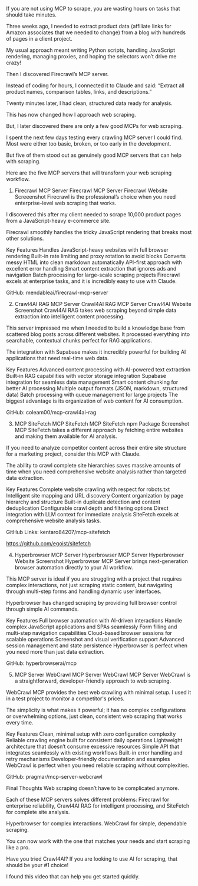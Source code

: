 If you are not using MCP to scrape, you are wasting hours on tasks that should take minutes.

Three weeks ago, I needed to extract product data (affiliate links for Amazon associates that we needed to change) from a blog with hundreds of pages in a client project.

My usual approach meant writing Python scripts, handling JavaScript rendering, managing proxies, and hoping the selectors won’t drive me crazy!

Then I discovered Firecrawl’s MCP server.

Instead of coding for hours, I connected it to Claude and said: “Extract all product names, comparison tables, links, and descriptions.”

Twenty minutes later, I had clean, structured data ready for analysis.

This has now changed how I approach web scraping.

But, I later discovered there are only a few good MCPs for web scraping.

I spent the next few days testing every crawling MCP server I could find. Most were either too basic, broken, or too early in the development.

But five of them stood out as genuinely good MCP servers that can help with scraping.

Here are the five MCP servers that will transform your web scraping workflow.

1. Firecrawl MCP Server
Firecrawl MCP Server
Firecrawl Website Screeenshot
Firecrawl is the professional’s choice when you need enterprise-level web scraping that works.

I discovered this after my client needed to scrape 10,000 product pages from a JavaScript-heavy e-commerce site.

Firecrawl smoothly handles the tricky JavaScript rendering that breaks most other solutions.

Key Features
Handles JavaScript-heavy websites with full browser rendering
Built-in rate limiting and proxy rotation to avoid blocks
Converts messy HTML into clean markdown automatically
API-first approach with excellent error handling
Smart content extraction that ignores ads and navigation
Batch processing for large-scale scraping projects
Firecrawl excels at enterprise tasks, and it is incredibly easy to use with Claude.

GitHub: mendableai/firecrawl-mcp-server

2. Crawl4AI RAG MCP Server
Crawl4AI RAG MCP Server
Crawl4AI Website Screenshot
Crawl4AI RAG takes web scraping beyond simple data extraction into intelligent content processing.

This server impressed me when I needed to build a knowledge base from scattered blog posts across different websites. It processed everything into searchable, contextual chunks perfect for RAG applications.

The integration with Supabase makes it incredibly powerful for building AI applications that need real-time web data.

Key Features
Advanced content processing with AI-powered text extraction
Built-in RAG capabilities with vector storage integration
Supabase integration for seamless data management
Smart content chunking for better AI processing
Multiple output formats (JSON, markdown, structured data)
Batch processing with queue management for large projects
The biggest advantage is its organization of web content for AI consumption.

GitHub: coleam00/mcp-crawl4ai-rag

3. MCP SiteFetch
MCP SiteFetch
MCP SiteFetch npm Package Screenshot
MCP SiteFetch takes a different approach by fetching entire websites and making them available for AI analysis.

If you need to analyze competitor content across their entire site structure for a marketing project, consider this MCP with Claude.

The ability to crawl complete site hierarchies saves massive amounts of time when you need comprehensive website analysis rather than targeted data extraction.

Key Features
Complete website crawling with respect for robots.txt
Intelligent site mapping and URL discovery
Content organization by page hierarchy and structure
Built-in duplicate detection and content deduplication
Configurable crawl depth and filtering options
Direct integration with LLM context for immediate analysis
SiteFetch excels at comprehensive website analysis tasks.

GitHub Links: kentaro84207/mcp-sitefetch

https://github.com/egoist/sitefetch

4. Hyperbrowser MCP Server
Hyperbrowser MCP Server
Hyperbrowser Website Screenshot
Hyperbrowser MCP Server brings next-generation browser automation directly to your AI workflow.

This MCP server is ideal if you are struggling with a project that requires complex interactions, not just scraping static content, but navigating through multi-step forms and handling dynamic user interfaces.

Hyperbrowser has changed scraping by providing full browser control through simple AI commands.

Key Features
Full browser automation with AI-driven interactions
Handle complex JavaScript applications and SPAs seamlessly
Form filling and multi-step navigation capabilities
Cloud-based browser sessions for scalable operations
Screenshot and visual verification support
Advanced session management and state persistence
Hyperbrowser is perfect when you need more than just data extraction.

GitHub: hyperbrowserai/mcp

5. MCP Server WebCrawl
MCP Server WebCrawl
MCP Server WebCrawl is a straightforward, developer-friendly approach to web scraping.

WebCrawl MCP provides the best web crawling with minimal setup. I used it in a test project to monitor a competitor's prices.

The simplicity is what makes it powerful; it has no complex configurations or overwhelming options, just clean, consistent web scraping that works every time.

Key Features
Clean, minimal setup with zero configuration complexity
Reliable crawling engine built for consistent daily operations
Lightweight architecture that doesn’t consume excessive resources
Simple API that integrates seamlessly with existing workflows
Built-in error handling and retry mechanisms
Developer-friendly documentation and examples
WebCrawl is perfect when you need reliable scraping without complexities.

GitHub: pragmar/mcp-server-webcrawl

Final Thoughts
Web scraping doesn’t have to be complicated anymore.

Each of these MCP servers solves different problems: Firecrawl for enterprise reliability, Crawl4AI RAG for intelligent processing, and SiteFetch for complete site analysis.

Hyperbrowser for complex interactions. WebCrawl for simple, dependable scraping.

You can now work with the one that matches your needs and start scraping like a pro.

Have you tried Crawl4AI? If you are looking to use AI for scraping, that should be your #1 choice!

I found this video that can help you get started quickly.
